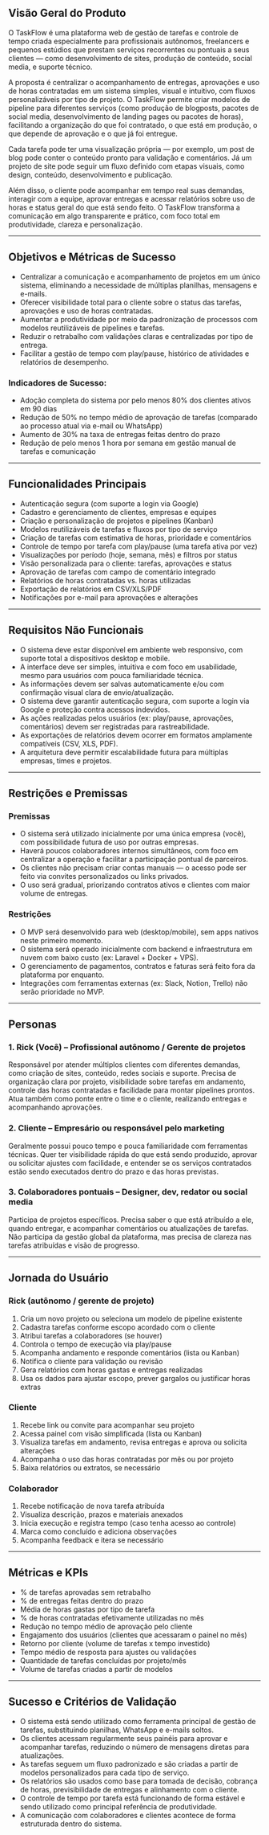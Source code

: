 ## Visão Geral do Produto

O TaskFlow é uma plataforma web de gestão de tarefas e controle de tempo criada especialmente para profissionais autônomos, freelancers e pequenos estúdios que prestam serviços recorrentes ou pontuais a seus clientes — como desenvolvimento de sites, produção de conteúdo, social media, e suporte técnico.

A proposta é centralizar o acompanhamento de entregas, aprovações e uso de horas contratadas em um sistema simples, visual e intuitivo, com fluxos personalizáveis por tipo de projeto. O TaskFlow permite criar modelos de pipeline para diferentes serviços (como produção de blogposts, pacotes de social media, desenvolvimento de landing pages ou pacotes de horas), facilitando a organização do que foi contratado, o que está em produção, o que depende de aprovação e o que já foi entregue.

Cada tarefa pode ter uma visualização própria — por exemplo, um post de blog pode conter o conteúdo pronto para validação e comentários. Já um projeto de site pode seguir um fluxo definido com etapas visuais, como design, conteúdo, desenvolvimento e publicação.

Além disso, o cliente pode acompanhar em tempo real suas demandas, interagir com a equipe, aprovar entregas e acessar relatórios sobre uso de horas e status geral do que está sendo feito. O TaskFlow transforma a comunicação em algo transparente e prático, com foco total em produtividade, clareza e personalização.

---

## Objetivos e Métricas de Sucesso

* Centralizar a comunicação e acompanhamento de projetos em um único sistema, eliminando a necessidade de múltiplas planilhas, mensagens e e-mails.
* Oferecer visibilidade total para o cliente sobre o status das tarefas, aprovações e uso de horas contratadas.
* Aumentar a produtividade por meio da padronização de processos com modelos reutilizáveis de pipelines e tarefas.
* Reduzir o retrabalho com validações claras e centralizadas por tipo de entrega.
* Facilitar a gestão de tempo com play/pause, histórico de atividades e relatórios de desempenho.

### Indicadores de Sucesso:

* Adoção completa do sistema por pelo menos 80% dos clientes ativos em 90 dias
* Redução de 50% no tempo médio de aprovação de tarefas (comparado ao processo atual via e-mail ou WhatsApp)
* Aumento de 30% na taxa de entregas feitas dentro do prazo
* Redução de pelo menos 1 hora por semana em gestão manual de tarefas e comunicação

---

## Funcionalidades Principais

* Autenticação segura (com suporte a login via Google)
* Cadastro e gerenciamento de clientes, empresas e equipes
* Criação e personalização de projetos e pipelines (Kanban)
* Modelos reutilizáveis de tarefas e fluxos por tipo de serviço
* Criação de tarefas com estimativa de horas, prioridade e comentários
* Controle de tempo por tarefa com play/pause (uma tarefa ativa por vez)
* Visualizações por período (hoje, semana, mês) e filtros por status
* Visão personalizada para o cliente: tarefas, aprovações e status
* Aprovação de tarefas com campo de comentário integrado
* Relatórios de horas contratadas vs. horas utilizadas
* Exportação de relatórios em CSV/XLS/PDF
* Notificações por e-mail para aprovações e alterações

---

## Requisitos Não Funcionais

* O sistema deve estar disponível em ambiente web responsivo, com suporte total a dispositivos desktop e mobile.
* A interface deve ser simples, intuitiva e com foco em usabilidade, mesmo para usuários com pouca familiaridade técnica.
* As informações devem ser salvas automaticamente e/ou com confirmação visual clara de envio/atualização.
* O sistema deve garantir autenticação segura, com suporte a login via Google e proteção contra acessos indevidos.
* As ações realizadas pelos usuários (ex: play/pause, aprovações, comentários) devem ser registradas para rastreabilidade.
* As exportações de relatórios devem ocorrer em formatos amplamente compatíveis (CSV, XLS, PDF).
* A arquitetura deve permitir escalabilidade futura para múltiplas empresas, times e projetos.

---

## Restrições e Premissas

### Premissas

* O sistema será utilizado inicialmente por uma única empresa (você), com possibilidade futura de uso por outras empresas.
* Haverá poucos colaboradores internos simultâneos, com foco em centralizar a operação e facilitar a participação pontual de parceiros.
* Os clientes não precisam criar contas manuais — o acesso pode ser feito via convites personalizados ou links privados.
* O uso será gradual, priorizando contratos ativos e clientes com maior volume de entregas.

### Restrições

* O MVP será desenvolvido para web (desktop/mobile), sem apps nativos neste primeiro momento.
* O sistema será operado inicialmente com backend e infraestrutura em nuvem com baixo custo (ex: Laravel + Docker + VPS).
* O gerenciamento de pagamentos, contratos e faturas será feito fora da plataforma por enquanto.
* Integrações com ferramentas externas (ex: Slack, Notion, Trello) não serão prioridade no MVP.

---

## Personas

### 1. Rick (Você) – Profissional autônomo / Gerente de projetos

Responsável por atender múltiplos clientes com diferentes demandas, como criação de sites, conteúdo, redes sociais e suporte. Precisa de organização clara por projeto, visibilidade sobre tarefas em andamento, controle das horas contratadas e facilidade para montar pipelines prontos. Atua também como ponte entre o time e o cliente, realizando entregas e acompanhando aprovações.

### 2. Cliente – Empresário ou responsável pelo marketing

Geralmente possui pouco tempo e pouca familiaridade com ferramentas técnicas. Quer ter visibilidade rápida do que está sendo produzido, aprovar ou solicitar ajustes com facilidade, e entender se os serviços contratados estão sendo executados dentro do prazo e das horas previstas.

### 3. Colaboradores pontuais – Designer, dev, redator ou social media

Participa de projetos específicos. Precisa saber o que está atribuído a ele, quando entregar, e acompanhar comentários ou atualizações de tarefas. Não participa da gestão global da plataforma, mas precisa de clareza nas tarefas atribuídas e visão de progresso.

---

## Jornada do Usuário

### Rick (autônomo / gerente de projeto)

1. Cria um novo projeto ou seleciona um modelo de pipeline existente
2. Cadastra tarefas conforme escopo acordado com o cliente
3. Atribui tarefas a colaboradores (se houver)
4. Controla o tempo de execução via play/pause
5. Acompanha andamento e responde comentários (lista ou Kanban)
6. Notifica o cliente para validação ou revisão
7. Gera relatórios com horas gastas e entregas realizadas
8. Usa os dados para ajustar escopo, prever gargalos ou justificar horas extras

### Cliente

1. Recebe link ou convite para acompanhar seu projeto
2. Acessa painel com visão simplificada (lista ou Kanban)
3. Visualiza tarefas em andamento, revisa entregas e aprova ou solicita alterações
4. Acompanha o uso das horas contratadas por mês ou por projeto
5. Baixa relatórios ou extratos, se necessário

### Colaborador

1. Recebe notificação de nova tarefa atribuída
2. Visualiza descrição, prazos e materiais anexados
3. Inicia execução e registra tempo (caso tenha acesso ao controle)
4. Marca como concluído e adiciona observações
5. Acompanha feedback e itera se necessário

---

## Métricas e KPIs

* % de tarefas aprovadas sem retrabalho
* % de entregas feitas dentro do prazo
* Média de horas gastas por tipo de tarefa
* % de horas contratadas efetivamente utilizadas no mês
* Redução no tempo médio de aprovação pelo cliente
* Engajamento dos usuários (clientes que acessaram o painel no mês)
* Retorno por cliente (volume de tarefas x tempo investido)
* Tempo médio de resposta para ajustes ou validações
* Quantidade de tarefas concluídas por projeto/mês
* Volume de tarefas criadas a partir de modelos

---

## Sucesso e Critérios de Validação

* O sistema está sendo utilizado como ferramenta principal de gestão de tarefas, substituindo planilhas, WhatsApp e e-mails soltos.
* Os clientes acessam regularmente seus painéis para aprovar e acompanhar tarefas, reduzindo o número de mensagens diretas para atualizações.
* As tarefas seguem um fluxo padronizado e são criadas a partir de modelos personalizados para cada tipo de serviço.
* Os relatórios são usados como base para tomada de decisão, cobrança de horas, previsibilidade de entregas e alinhamento com o cliente.
* O controle de tempo por tarefa está funcionando de forma estável e sendo utilizado como principal referência de produtividade.
* A comunicação com colaboradores e clientes acontece de forma estruturada dentro do sistema.
